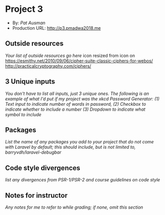 # Project 3
+ By: *Pat Ausman*
+ Production URL: <http://p3.pmadwa2018.me>

## Outside resources
*Your list of outside resources go here*
icon resized from icon on https://esmithy.net/2010/09/06/cipher-suite-classic-ciphers-for-webos/
http://practicalcryptography.com/ciphers/


## 3 Unique inputs
*You don't have to list all inputs, just 3 unique ones. The following is an example of what I'd put if my project was the xkcd Password Generator: (1) Text input to indicate number of words in password, (2) Checkbox to indicate whether to include a number (3) Dropdown to indicate what symbol to include*

## Packages
*List the name of any packages you add to your project that do not come with Laravel by default; this should include, but is not limited to, barryvdh/laravel-debugbar*

## Code style divergences
*list any divergences from PSR-1/PSR-2 and course guidelines on code style*

## Notes for instructor
*Any notes for me to refer to while grading; if none, omit this section*